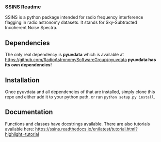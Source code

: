 ### SSINS Readme

SSINS is a python package intended for radio frequency interference flagging in radio astronomy datasets. It stands for Sky-Subtracted Incoherent Noise Spectra.

## Dependencies

The only real dependency is **pyuvdata** which is available at https://github.com/RadioAstronomySoftwareGroup/pyuvdata
**pyuvdata has its own dependencies!**

## Installation

Once pyuvdata and all dependencies of that are installed, simply clone this repo and either add it to your python path, or run `python setup.py install`.

## Documentation

Functions and classes have docstrings available. There are also tutorials available here: https://ssins.readthedocs.io/en/latest/tutorial.html?highlight=tutorial
